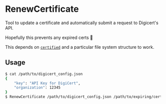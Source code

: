 # RenewCertificate

Tool to update a certificate and automatically submit a request to Digicert's API.

Hopefully this prevents any expired certs 🔏

This depends on [`certified`](https://github.com/rcrowley/certified) and a particular
file system structure to work.

## Usage

```sh
$ cat /path/to/digicert_config.json
{
    "key": "API Key for DigiCert",
    "organization": 12345
}
$ RenewCertificate /path/to/digicert_config.json /path/to/expiring/certificate_file.crt
```
